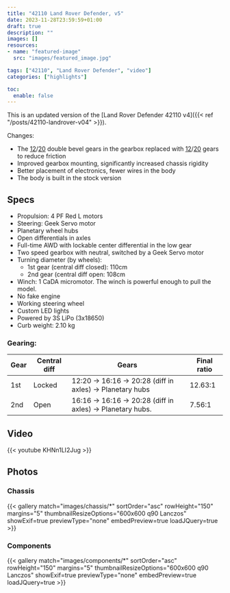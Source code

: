 ```yaml
---
title: "42110 Land Rover Defender, v5"
date: 2023-11-28T23:59:59+01:00
draft: true
description: ""
images: []
resources:
- name: "featured-image"
  src: "images/featured_image.jpg"

tags: ["42110", "Land Rover Defender", "video"]
categories: ["highlights"]

toc:
  enable: false
---
```


This is an updated version of the [Land Rover Defender 42110 v4]({{< ref "/posts/42110-landrover-v04" >}}). 

<!--more-->

Changes:
* The [12](https://www.bricklink.com/v2/catalog/catalogitem.page?P=32270&name=Technic,%20Gear%2012%20Tooth%20Double%20Bevel&category=%5BTechnic,%20Gear%5D#T=S&O={%22iconly%22:0})/[20](https://www.bricklink.com/v2/catalog/catalogitem.page?P=32269&utm_source=rebrickable#T=S&O={%22iconly%22:0}) double bevel gears in the gearbox replaced with [12](https://www.bricklink.com/v2/catalog/catalogitem.page?P=69778&name=Technic,%20Gear%2012%20Tooth&category=%5BTechnic,%20Gear%5D#T=S&O={%22iconly%22:0})/[20](https://www.bricklink.com/v2/catalog/catalogitem.page?P=69779&name=Technic,%20Gear%2020%20Tooth&category=%5BTechnic,%20Gear%5D#T=S&C=153&O={%22color%22:153,%22iconly%22:0}) gears to reduce friction
* Improved gearbox mounting, significantly increased chassis rigidity
* Better placement of electronics, fewer wires in the body
* The body is built in the stock version

## Specs
* Propulsion: 4 PF Red L motors
* Steering: Geek Servo motor
* Planetary wheel hubs
* Open differentials in axles
* Full-time AWD with lockable center differential in the low gear
* Two speed gearbox with neutral, switched by a Geek Servo motor
* Turning diameter (by wheels):
	* 1st gear (central diff closed): 110cm
	* 2nd gear (central diff open: 108cm
* Winch: 1 CaDA micromotor. The winch is powerful enough to pull the model.
* No fake engine
* Working steering wheel
* Custom LED lights
* Powered by 3S LiPo (3x18650)
* Curb weight: 2.10 kg

### Gearing: 

| Gear | Central diff | Gears | Final ratio |
| ---- | -----------  |----|-------|
| 1st  | Locked       | 12:20 -> 16:16 -> 20:28 (diff in axles) -> Planetary hubs | 12.63:1 |
| 2nd  | Open         | 16:16 -> 16:16 -> 20:28 (diff in axles) -> Planetary hubs.| 7.56:1 |

## Video 
{{< youtube KHNn1LI2Jug >}}

## Photos

### Chassis

{{< gallery match="images/chassis/*" sortOrder="asc" rowHeight="150" margins="5" thumbnailResizeOptions="600x600 q90 Lanczos" showExif=true previewType="none" embedPreview=true loadJQuery=true >}}

### Components

{{< gallery match="images/components/*" sortOrder="asc" rowHeight="150" margins="5" thumbnailResizeOptions="600x600 q90 Lanczos" showExif=true previewType="none" embedPreview=true loadJQuery=true >}}